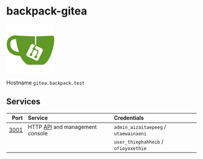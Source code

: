 # backpack-gitea

![Gitea](../doc/assets/logos/gitea.png)

Hostname `gitea.backpack.test`

## Services

| Port | Service | Credentials
| ---: | :------ | :----------
| [3001](http://gitea.backpack.test:3001) | HTTP [API](https://try.gitea.io/api/swagger) and management console | `admin_aizaitaepeeg` / `utaewainaeni`
| | | `user_thiephahheib` / `ofioyoxethie`
